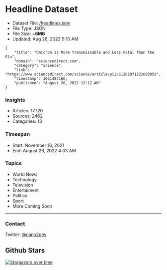 # Headline Dataset

- Dataset File: [/headlines.json](https://raw.githubusercontent.com/fwd/news/master/headlines.json) 
- File Type: JSON
- File Size: ~**6MB**
- Updated: Aug 26, 2022 5:10 AM

```
{
    "title": "Omicron is More Transmissable and Less Fatal Than the Flu",
    "domain": "sciencedirect.com",
    "category": "science",
    "link": "https://www.sciencedirect.com/science/article/pii/S1201971222002958",
    "timestamp": 1661487166,
    "published": "August 26, 2022 12:12 AM"
}
```

### Insights

- Articles: 17720
- Sources: 2462
- Categories: 13

### Timespan

- Start: November 16, 2021
- End: August 26, 2022 4:03 AM

### Topics

- World News
- Technology
- Television
- Entertaiment
- Politics
- Sport
- More Coming Soon

---

### Contact 

Twitter: [@nano2dev](https://twitter.com/nano2dev)

## Github Stars

[![Stargazers over time](https://starchart.cc/fwd/news.svg)](https://starchart.cc/fwd/news)
	